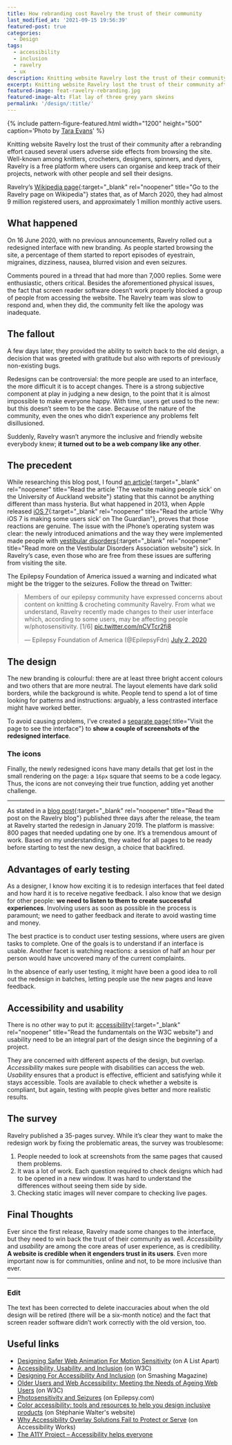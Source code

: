 ```yaml
---
title: How rebranding cost Ravelry the trust of their community
last_modified_at: '2021-09-15 19:56:39'
featured-post: true
categories:
  - Design
tags:
  - accessibility
  - inclusion
  - ravelry
  - ux
description: Knitting website Ravelry lost the trust of their community after their rebranding efforts caused several users adverse side effects from browsing the site.
excerpt: Knitting website Ravelry lost the trust of their community after their rebranding efforts caused several users adverse side effects from browsing the site.
featured-image: feat-ravelry-rebranding.jpg
featured-image-alt: Flat lay of three grey yarn skeins
permalink: '/design/:title/'
---
```

{% include pattern-figure-featured.html width="1200" height="500" caption='Photo by <a href="https://unsplash.com/photos/IcvR0jFbsz0" target="_blank" rel="noopener">Tara Evans</a>' %}

<p class="lead">Knitting website Ravelry lost the trust of their community after a rebranding effort caused several users adverse side effects from browsing the site. Well-known among knitters, crocheters, designers, spinners, and dyers, Ravelry is a free platform where users can organise and keep track of their projects, network with other people and sell their designs.</p>

Ravelry’s [Wikipedia page](https://en.wikipedia.org/wiki/Ravelry){:target="_blank" rel="noopener" title="Go to the Ravelry page on Wikipedia"} states that, as of March 2020, they had almost 9 million registered users, and approximately 1 million monthly active users.

## What happened

On 16 June 2020, with no previous announcements, Ravelry rolled out a redesigned interface with new branding. As people started browsing the site, a percentage of them started to report episodes of eyestrain, migraines, dizziness, nausea, blurred vision and even seizures.

Comments poured in a thread that had more than 7,000 replies. Some were enthusiastic, others critical. Besides the aforementioned physical issues, the fact that screen reader software doesn’t work properly blocked a group of people from accessing the website. The Ravelry team was slow to respond and, when they did, the community felt like the apology was inadequate.

## The fallout

A few days later, they provided the ability to switch back to the old design, a decision that was greeted with gratitude but also with reports of previously non-existing bugs.

Redesigns can be controversial: the more people are used to an interface, the more difficult it is to accept changes. There is a strong subjective component at play in judging a new design, to the point that it is almost impossible to make everyone happy. With time, users get used to the new: but this doesn’t seem to be the case. Because of the nature of the community, even the ones who didn’t experience any problems felt disillusioned.

Suddenly, Ravelry wasn’t anymore the inclusive and friendly website everybody knew; **it turned out to be a web company like any other**.

## The precedent

While researching this blog post, I found [an article](https://www.auckland.ac.nz/en/news/2020/07/01/the-website-making-people-sick.html){:target="_blank" rel="noopener" title="Read the article 'The website making people sick' on the University of Auckland website"} stating that this cannot be anything different than mass hysteria. But what happened in 2013, when Apple released [iOS 7](http://www.theguardian.com/technology/2013/sep/27/ios-7-motion-sickness-nausea){:target="_blank" rel="noopener" title="Read the article 'Why iOS 7 is making some users sick' on The Guardian"}, proves that those reactions are genuine. The issue with the iPhone’s operating system was clear: the newly introduced animations and the way they were implemented made people with [vestibular disorders](https://vestibular.org/understanding-vestibular-disorder){:target="_blank" rel="noopener" title="Read more on the Vestibular Disorders Association website"} sick. In Ravelry’s case, even those who are free from these issues are suffering from visiting the site.

The Epilepsy Foundation of America issued a warning and indicated what might be the trigger to the seizures. Follow the thread on Twitter:

<blockquote class="twitter-tweet mt-4"><p lang="en" dir="ltr">Members of our epilepsy community have expressed concerns about content on knitting &amp; crocheting community Ravelry. From what we understand, Ravelry recently made changes to their user interface which, according to some users, may be affecting people w/photosensitivity. [1/6] <a href="https://t.co/nCVTcr2fi8">pic.twitter.com/nCVTcr2fi8</a></p>&mdash; Epilepsy Foundation of America (@EpilepsyFdn) <a href="https://twitter.com/EpilepsyFdn/status/1278735302622875648?ref_src=twsrc%5Etfw">July 2, 2020</a></blockquote> <script async src="https://platform.twitter.com/widgets.js" charset="utf-8"></script>

## The design

The new branding is colourful: there are at least three bright accent colours and two others that are more neutral. The layout elements have dark solid borders, while the background is white. People tend to spend a lot of time looking for patterns and instructions: arguably, a less contrasted interface might have worked better. 

To avoid causing problems, I’ve created a [separate page](/how-rebranding-cost-ravelry-the-trust-of-their-community-images){:title="Visit the page to see the interface"} to **show a couple of screenshots of the redesigned interface**.

### The icons

Finally, the newly redesigned icons have many details that get lost in the small rendering on the page: a <code>16px</code> square that seems to be a code legacy. Thus, the icons are not conveying their true function, adding yet another challenge.

<hr>

As stated in a [blog post](https://blog.ravelry.com/the-story-of-the-new-look/){:target="_blank" rel="noopener" title="Read the post on the Ravelry blog"} published three days after the release, the team at Ravelry started the redesign in January 2019. The platform is massive: 800 pages that needed updating one by one. It’s a tremendous amount of work. Based on my understanding, they waited for all pages to be ready before starting to test the new design, a choice that backfired.

## Advantages of early testing

As a designer, I know how exciting it is to redesign interfaces that feel dated and how hard it is to receive negative feedback. I also know that we design for other people: **we need to listen to them to create successful experiences**. Involving users as soon as possible in the process is paramount; we need to gather feedback and iterate to avoid wasting time and money.

The best practice is to conduct user testing sessions, where users are given tasks to complete. One of the goals is to understand if an interface is usable. Another facet is watching reactions: a session of half an hour per person would have uncovered many of the current complaints.

In the absence of early user testing, it might have been a good idea to roll out the redesign in batches, letting people use the new pages and leave feedback.

## Accessibility and usability

There is no other way to put it: [accessibility](https://www.w3.org/WAI/fundamentals/accessibility-intro/){:target="_blank" rel="noopener" title="Read the fundamentals on the W3C website"} and usability need to be an integral part of the design since the beginning of a project.

They are concerned with different aspects of the design, but overlap. _Accessibility_ makes sure people with disabilities can access the web. _Usability_ ensures that a product is effective, efficient and satisfying while it stays accessible. Tools are available to check whether a website is compliant, but again, testing with people gives better and more realistic results.

## The survey

Ravelry published a 35-pages survey. While it’s clear they want to make the redesign work by fixing the problematic areas, the survey was troublesome:

1.  People needed to look at screenshots from the same pages that caused them problems.
2.  It was a lot of work. Each question required to check designs which had to be opened in a new window. It was hard to understand the differences without seeing them side by side.
3.  Checking static images will never compare to checking live pages.

## Final Thoughts

Ever since the first release, Ravelry made some changes to the interface, but they need to win back the trust of their community as well. _Accessibility_ and _usability_ are among the core areas of user experience, as is credibility. **A website is credible when it engenders trust in its users**. Even more important now is for communities, online and not, to be more inclusive than ever.

<hr>

### Edit

The text has been corrected to delete inaccuracies about when the old design will be retired (there will be a six-month notice) and the fact that screen reader software didn’t work correctly with the old version, too.

## Useful links

<ul class="smd-ul">
<li><a href="https://alistapart.com/article/designing-safer-web-animation-for-motion-sensitivity/" target="_blank" rel="noopener">Designing Safer Web Animation For Motion Sensitivity</a> (on A List Apart)</li>
<li><a href="https://www.w3.org/WAI/fundamentals/accessibility-usability-inclusion/" target="_blank" rel="noopener">Accessibility, Usability, and Inclusion</a> (on W3C)</li>
<li><a href="https://www.smashingmagazine.com/2018/04/designing-accessibility-inclusion/" target="_blank" rel="noopener">Designing For Accessibility And Inclusion</a> (on Smashing Magazine)</li>
<li><a href="https://www.w3.org/WAI/older-users/" target="_blank" rel="noopener">Older Users and Web Accessibility: Meeting the Needs of Ageing Web Users</a> (on W3C)</li>
<li><a href="https://www.epilepsy.com/learn/triggers-seizures/photosensitivity-and-seizures" target="_blank" rel="noopener">Photosensitivity and Seizures</a> (on Epilepsy.com)</li>
<li><a href="https://stephaniewalter.design/blog/color-accessibility-tools-resources-to-design-inclusive-products/" target="_blank" rel="noopener">Color accessibility: tools and resources to help you design inclusive products</a> (on St&eacute;phanie Walter's website)</li>
<li><a href="https://www.accessibility.works/blog/avoid-accessibility-overlay-tools-toolbar-plugins/" target="_blank" rel="noopener">Why Accessibility Overlay Solutions Fail to Protect or Serve</a> (on Accessibility Works)</li>
<li><a href="https://www.a11yproject.com/" target="_blank" rel="noopener" title="Go to A11Y Project's website">The A11Y Project – Accessibility helps everyone</a></li>
</ul>
